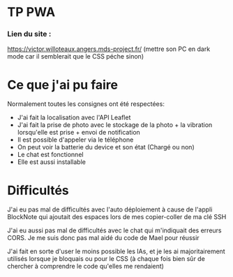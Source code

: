 # TP PWA 
### Lien du site : 
https://victor.willoteaux.angers.mds-project.fr/
(mettre son PC en dark mode car il semblerait que le CSS péche sinon)

# Ce que j'ai pu faire 
Normalement toutes les consignes ont été respectées:
- J'ai fait la localisation avec l'API Leaflet
- J'ai fait la prise de photo avec le stockage de la photo + la vibration lorsqu'elle est prise + envoi de notification
- Il est possible d'appeler via le téléphone
- On peut voir la batterie du device et son état (Chargé ou non)
- Le chat est fonctionnel
- Elle est aussi installable

# Difficultés 

J'ai eu pas mal de difficultés avec l'auto déploiement à cause de l'appli BlockNote qui ajoutait des espaces lors de mes copier-coller de ma clé SSH

J'ai eu aussi pas mal de difficultés avec le chat qui m'indiquait des erreurs CORS. Je me suis donc pas mal aidé du code de Mael pour réussir

J'ai fait en sorte d'user le moins possible les IAs, et je les ai majoritairement utilisés lorsque je bloquais ou pour le CSS (à chaque fois bien sûr de chercher à comprendre le code qu'elles me rendaient) 
